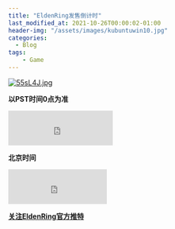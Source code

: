 ```yaml
---
title: "EldenRing发售倒计时"
last_modified_at: 2021-10-26T00:00:02-01:00
header-img: "/assets/images/kubuntuwin10.jpg"
categories:
  - Blog
tags:
    - Game
---
```




[![55sL4J.jpg](https://z3.ax1x.com/2021/10/26/55sL4J.jpg)](https://imgtu.com/i/55sL4J)

**以PST时间0点为准**

<iframe src="https://free.timeanddate.com/countdown/i81hshvv/n137/cf12/cm0/cu4/ct0/cs0/ca0/co1/cr0/ss0/cac000/cpc000/pcfff/tcfff/fn2/fs100/szw448/szh189/tat%E7%A6%BBEldenRing%E5%8F%91%E5%94%AE%E8%BF%98%E6%9C%89/tac000/tpt%E5%B7%B2%E5%8F%91%E5%94%AE/tpc000/iso2022-02-25T00:00:00" allowtransparency="true" frameborder="0" width="211" height="70"></iframe>

**北京时间**

<iframe src="https://free.timeanddate.com/countdown/i81hshvv/n33/cf12/cm0/cu4/ct0/cs0/ca0/co1/cr0/ss0/cac000/cpc000/pcfff/tcfff/fn2/fs100/szw448/szh189/tat%E7%A6%BB%E6%9C%AC%E5%91%A8%E5%AE%98%E6%8E%A8%E6%9B%B4%E6%96%B0%E8%BF%98%E6%9C%89/tac000/tpt%E6%9C%AC%E5%91%A8%E5%AE%98%E6%8E%A8%E5%B7%B2%E6%9B%B4%E6%96%B0/tpc000/iso2021-10-29T23:00:00" allowtransparency="true" frameborder="0" width="199" height="70"></iframe>

**[关注EldenRing官方推特](https://twitter.com/eldenring)**


